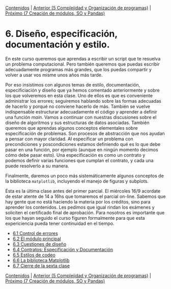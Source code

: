 [Contenidos](../Contenidos.md) \| [Anterior (5 Complejidad y Organización de programas)](../05_Organización_y_Complejidad/00_Resumen.md) \| [Próximo (7 Creación de módulos, SO y Pandas)](../07_SO_Pandas_RL/00_Resumen.md)

# 6. Diseño, especificación, documentación y estilo.
En este curso queremos que aprendas a escribir un script que te resuelva un problema computacional. Pero también queremos que puedas escribir adecuadamente programas más grandes, que los puedas compartir y volver a usar vos misme unos años más tarde.

Por eso insistimos con algunos temas de estilo, documentación, especificiación y diseño que ya hemos comentado anteriormente y sobre los que volveremos en esta clase. Uno de ellos es que es conveniente administrar los errores; seguiremos hablando sobre las formas adecuadas de hacerlo y porqué no conviene hacerlo de más. También se vuelve indispensable estructurar adecuadamente el código y aprender a definir una función *main*. Vamos a continuar con nuestras discusiones sobre el diseño de algoritmos y sus estructuras de datos asociadas. También queremos que aprendas algunos conceptos elementales sobre especificación de problemas. Son procesos de abstracción que nos ayudan a pensar con mayor claridad. Al especificar un problema con precondiciones y poscondiciones estamos definiendo qué es lo que debe pasar en una función, por ejemplo (aunque en ningún momento decimos cómo debe pasar esto). Una especificación es como un contrato y podemos definir varias funciones que cumplan el contrato, y cada una puede resolverlo a su manera.

Finalmente, daremos un poco más sistemáticamente algunos conceptos de la biblioteca `matplotlib`, incluyendo el manejo de figuras y subplots.

Ésta es la última clase antes del primer parcial. El miércoles 16/9 acordate de estar atente de 14 a 16hs que tomaremos el parcial on-line. Sabemos que hay gente que no está haciendo la materia por los créditos, sino para aprender los contenidos. Les pedimos que igual rindan los exámenes y soliciten el certificado final de aprobación. Para nosotros es importante que los que hayan seguido el curso figuren formalmente para que esta expericiencia pueda tener continuidad en el tiempo.







* [6.1 Control de errores](01_Excepciones.md)
* [6.2 El módulo principal](02_Modulo_principal.md)
* [6.3 Cuestiones de diseño](03_Flexibilidad.md)
* [6.4 Contratos: Especificación y Documentación](04_Especificacion_y_Documentacion.md)
* [6.5 Estilos de codeo](05_Estilo.md)
* [6.6 La biblioteca Matplotlib](06_Matplotlib.md)
* [6.7 Cierre de la sexta clase](07_Cierre.md)


[Contenidos](../Contenidos.md) \| [Anterior (5 Complejidad y Organización de programas)](../05_Organización_y_Complejidad/00_Resumen.md) \| [Próximo (7 Creación de módulos, SO y Pandas)](../07_SO_Pandas_RL/00_Resumen.md)
